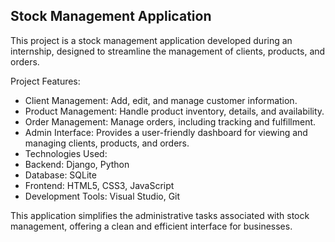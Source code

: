 ## Stock Management Application
This project is a stock management application developed during an internship, designed to streamline the management of clients, products, and orders.

Project Features:
- Client Management: Add, edit, and manage customer information.
- Product Management: Handle product inventory, details, and availability.
- Order Management: Manage orders, including tracking and fulfillment.
- Admin Interface: Provides a user-friendly dashboard for viewing and managing clients, products, and orders.
- Technologies Used:
 - Backend: Django, Python
 - Database: SQLite
 - Frontend: HTML5, CSS3, JavaScript
 - Development Tools: Visual Studio, Git

This application simplifies the administrative tasks associated with stock management, offering a clean and efficient interface for businesses.
